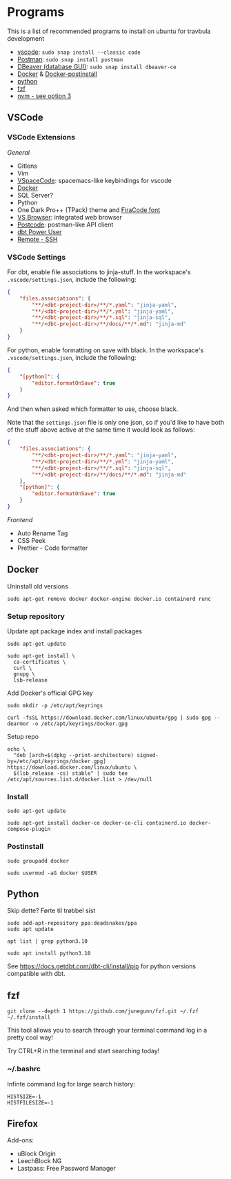 # Programs

This is a list of recommended programs to install on ubuntu for travbula development

* [vscode](https://linuxize.com/post/how-to-install-visual-studio-code-on-ubuntu-20-04/): `sudo snap install --classic code`
* [Postman](https://linuxize.com/post/how-to-install-postman-on-ubuntu-20-04/): `sudo snap install postman`
* [DBeaver (database GUI)](https://dbeaver.io/download/): `sudo snap install dbeaver-ce`
* [Docker](https://docs.docker.com/engine/install/ubuntu/) & [Docker-postinstall](https://docs.docker.com/engine/install/linux-postinstall/)
* [python](https://cloudbytes.dev/snippets/upgrade-python-to-latest-version-on-ubuntu-linux)
* [fzf](https://github.com/junegunn/fzf)
* [nvm - see option 3](https://www.digitalocean.com/community/tutorials/how-to-install-node-js-on-ubuntu-20-04)

## VSCode

### VSCode Extensions

*General*

* Gitlens
* Vim
* [VSpaceCode](https://github.com/VSpaceCode/VSpacecode.git): spacemacs-like keybindings for vscode
* [Docker](https://github.com/microsoft/vscode-docker)
* SQL Server?
* Python
* One Dark Pro++ (TPack) theme and [FiraCode font](https://github.com/tonsky/FiraCode)
* [VS Browser](https://github.com/Phu1237/vscode-vs-browser.git): integrated web browser
* [Postcode](https://github.com/rohinivsenthil/postcode): postman-like API client
* [dbt Power User](https://github.com/innoverio/vscode-dbt-power-user.git)
* [Remote - SSH](https://github.com/Microsoft/vscode-remote-release)

### VSCode Settings

For dbt, enable file associations to jinja-stuff. In the workspace's `.vscode/settings.json`, include the following:

```json
{
    "files.associations": {
        "**/<dbt-project-dir>/**/*.yaml": "jinja-yaml",
        "**/<dbt-project-dir>/**/*.yml": "jinja-yaml",
        "**/<dbt-project-dir>/**/*.sql": "jinja-sql",
        "**/<dbt-project-dir>/**/docs/**/*.md": "jinja-md"
    }
}
```

For python, enable formatting on save with black. In the workspace's `.vscode/settings.json`, include the following:

```json
{
    "[python]": {
        "editor.formatOnSave": true
    }
}
```

And then when asked which formatter to use, choose black.

Note that the `settings.json` file is only one json, so if you'd like to have both of the stuff above active at the same time it would look as follows:

```json
{
    "files.associations": {
        "**/<dbt-project-dir>/**/*.yaml": "jinja-yaml",
        "**/<dbt-project-dir>/**/*.yml": "jinja-yaml",
        "**/<dbt-project-dir>/**/*.sql": "jinja-sql",
        "**/<dbt-project-dir>/**/docs/**/*.md": "jinja-md"
    },
    "[python]": {
        "editor.formatOnSave": true
    }
}
```

*Frontend*

* Auto Rename Tag
* CSS Peek
* Prettier - Code formatter

## Docker

Uninstall old versions

```
sudo apt-get remove docker docker-engine docker.io containerd runc
```

### Setup repository

Update apt package index and install packages

```
sudo apt-get update

sudo apt-get install \
  ca-certificates \
  curl \
  gnupg \
  lsb-release
```

Add Docker's official GPG key

```
sudo mkdir -p /etc/apt/keyrings

curl -fsSL https://download.docker.com/linux/ubuntu/gpg | sudo gpg --dearmor -o /etc/apt/keyrings/docker.gpg
```

Setup repo

```
echo \
  "deb [arch=$(dpkg --print-architecture) signed-by=/etc/apt/keyrings/docker.gpg] https://download.docker.com/linux/ubuntu \
  $(lsb_release -cs) stable" | sudo tee /etc/apt/sources.list.d/docker.list > /dev/null
```

### Install

```
sudo apt-get update

sudo apt-get install docker-ce docker-ce-cli containerd.io docker-compose-plugin
```

### Postinstall

```
sudo groupadd docker
```

```
sudo usermod -aG docker $USER
```

## Python

Skip dette? Førte til trøbbel sist

```
sudo add-apt-repository ppa:deadsnakes/ppa
sudo apt update
```

```
apt list | grep python3.10
```

```
sudo apt install python3.10
```

See https://docs.getdbt.com/dbt-cli/install/pip for python versions compatible with dbt.

## fzf

```
git clone --depth 1 https://github.com/junegunn/fzf.git ~/.fzf
~/.fzf/install
```

This tool allows you to search through your terminal command log in a pretty cool way!

Try CTRL+R in the terminal and start searching today!

### ~/.bashrc

Infinte command log for large search history:

```
HISTSIZE=-1
HISTFILESIZE=-1
```

## Firefox

Add-ons:

* uBlock Origin
* LeechBlock NG
* Lastpass: Free Password Manager
